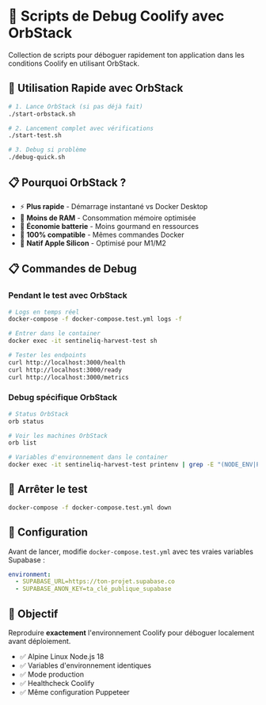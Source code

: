 # 🔧 Scripts de Debug Coolify avec OrbStack

Collection de scripts pour déboguer rapidement ton application dans les conditions Coolify en utilisant OrbStack.

## 🚀 Utilisation Rapide avec OrbStack

```bash
# 1. Lance OrbStack (si pas déjà fait)
./start-orbstack.sh

# 2. Lancement complet avec vérifications
./start-test.sh

# 3. Debug si problème
./debug-quick.sh
```

## 📋 Pourquoi OrbStack ?

- ⚡ **Plus rapide** - Démarrage instantané vs Docker Desktop
- 🧠 **Moins de RAM** - Consommation mémoire optimisée
- 🔋 **Économie batterie** - Moins gourmand en ressources
- 🐳 **100% compatible** - Mêmes commandes Docker
- 🚀 **Natif Apple Silicon** - Optimisé pour M1/M2

## 📋 Commandes de Debug

### Pendant le test avec OrbStack
```bash
# Logs en temps réel
docker-compose -f docker-compose.test.yml logs -f

# Entrer dans le container
docker exec -it sentineliq-harvest-test sh

# Tester les endpoints
curl http://localhost:3000/health
curl http://localhost:3000/ready
curl http://localhost:3000/metrics
```

### Debug spécifique OrbStack
```bash
# Status OrbStack
orb status

# Voir les machines OrbStack
orb list

# Variables d'environnement dans le container
docker exec -it sentineliq-harvest-test printenv | grep -E "(NODE_ENV|PORT|SUPABASE)"
```

## 🛑 Arrêter le test
```bash
docker-compose -f docker-compose.test.yml down
```

## 📝 Configuration

Avant de lancer, modifie `docker-compose.test.yml` avec tes vraies variables Supabase :

```yaml
environment:
  - SUPABASE_URL=https://ton-projet.supabase.co
  - SUPABASE_ANON_KEY=ta_clé_publique_supabase
```

## 🎯 Objectif

Reproduire **exactement** l'environnement Coolify pour déboguer localement avant déploiement.

- ✅ Alpine Linux Node.js 18
- ✅ Variables d'environnement identiques  
- ✅ Mode production
- ✅ Healthcheck Coolify
- ✅ Même configuration Puppeteer
